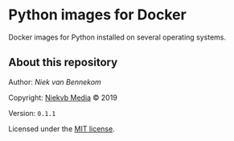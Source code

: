 # Python images for Docker

Docker images for Python installed on several operating systems.



## About this repository

Author: *Niek van Bennekom*

Copyright: [Niekvb Media](https://www.niekvb.com/ "Go to website") © 2019

Version: `0.1.1`

Licensed under the [MIT license](./LICENSE "View license").
